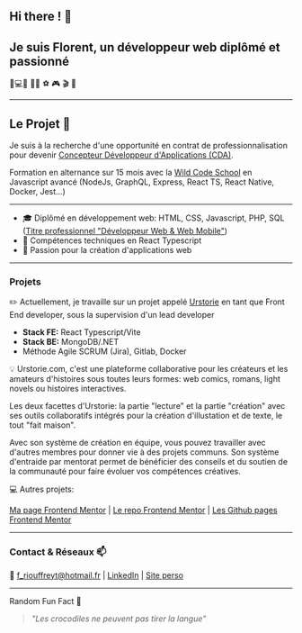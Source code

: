 ## Hi there ! 👋
## Je suis Florent, un développeur web diplômé et passionné


👨💻🌐 🎵🎸 ⚽ 🎮 🎬 📖

---
## Le Projet 💼

Je suis à la recherche d'une opportunité en contrat de professionnalisation pour devenir [Concepteur Développeur d'Applications (CDA)](https://www.francecompetences.fr/recherche/rncp/37873/).

Formation en alternance sur 15 mois avec la [Wild Code School](https://www.wildcodeschool.com/fr-fr/formations-developpement-web/formation-developpeur-web-alternance) en Javascript avancé (NodeJs, GraphQL, Express, React TS, React Native, Docker, Jest...)

---

- 🎓 Diplômé en développement web: HTML, CSS, Javascript, PHP, SQL ([Titre professionnel "Développeur Web & Web Mobile"](https://www.francecompetences.fr/recherche/rncp/37674/))
- 🔧 Compétences techniques en React Typescript
- 🧠 Passion pour la création d'applications web

---

### Projets

✏️ Actuellement, je travaille sur un projet appelé [Urstorie](https://urstorie.ju.mp) en tant que Front End developer, sous la supervision d'un lead developer
- **Stack FE:** React Typescript/Vite
- **Stack BE:** MongoDB/.NET
- Méthode Agile SCRUM (Jira), Gitlab, Docker

💡
Urstorie.com, c'est une plateforme collaborative pour les créateurs et les amateurs d'histoires sous toutes leurs formes: web comics, romans, light novels ou histoires interactives.

Les deux facettes d'Urstorie: la partie "lecture" et la partie "création" avec ses outils collaboratifs intégrés pour la création d'illustation et de texte, le tout "fait maison".

Avec son système de création en équipe, vous pouvez travailler avec d'autres membres pour donner vie à des projets communs. Son système d'entraide par mentorat permet de bénéficier des conseils et du soutien de la communauté pour faire évoluer vos compétences créatives.

💻 Autres projets:

[Ma page Frontend Mentor](https://www.frontendmentor.io/profile/FloRiouffreyt) | [Le repo Frontend Mentor](https://github.com/FloRiouffreyt/floriouffreyt.github.io) | [Les Github pages Frontend Mentor](https://floriouffreyt.github.io/)

---
### Contact & Réseaux 📫

📧 [f_riouffreyt@hotmail.fr](mailto:f_riouffreyt@hotmail.fr) | [LinkedIn](https://www.linkedin.com/in/florent-riouffreyt-9442a8242/) | [Site perso](https://floriouffreyt.com)

---
Random Fun Fact 💬
> _"Les crocodiles ne peuvent pas tirer la langue"_